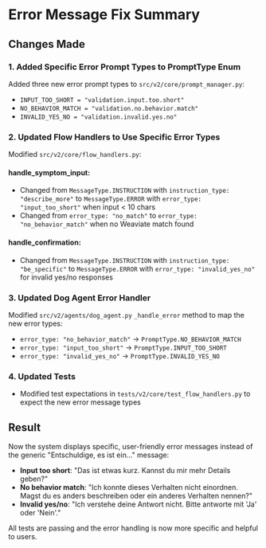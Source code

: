 # Error Message Fix Summary

## Changes Made

### 1. Added Specific Error Prompt Types to PromptType Enum
Added three new error prompt types to `src/v2/core/prompt_manager.py`:
- `INPUT_TOO_SHORT = "validation.input.too.short"`
- `NO_BEHAVIOR_MATCH = "validation.no.behavior.match"`
- `INVALID_YES_NO = "validation.invalid.yes.no"`

### 2. Updated Flow Handlers to Use Specific Error Types
Modified `src/v2/core/flow_handlers.py`:

#### handle_symptom_input:
- Changed from `MessageType.INSTRUCTION` with `instruction_type: "describe_more"` to `MessageType.ERROR` with `error_type: "input_too_short"` when input < 10 chars
- Changed from `error_type: "no_match"` to `error_type: "no_behavior_match"` when no Weaviate match found

#### handle_confirmation:
- Changed from `MessageType.INSTRUCTION` with `instruction_type: "be_specific"` to `MessageType.ERROR` with `error_type: "invalid_yes_no"` for invalid yes/no responses

### 3. Updated Dog Agent Error Handler
Modified `src/v2/agents/dog_agent.py` `_handle_error` method to map the new error types:
- `error_type: "no_behavior_match"` → `PromptType.NO_BEHAVIOR_MATCH`
- `error_type: "input_too_short"` → `PromptType.INPUT_TOO_SHORT`
- `error_type: "invalid_yes_no"` → `PromptType.INVALID_YES_NO`

### 4. Updated Tests
- Modified test expectations in `tests/v2/core/test_flow_handlers.py` to expect the new error message types

## Result
Now the system displays specific, user-friendly error messages instead of the generic "Entschuldige, es ist ein..." message:

- **Input too short**: "Das ist etwas kurz. Kannst du mir mehr Details geben?"
- **No behavior match**: "Ich konnte dieses Verhalten nicht einordnen. Magst du es anders beschreiben oder ein anderes Verhalten nennen?"
- **Invalid yes/no**: "Ich verstehe deine Antwort nicht. Bitte antworte mit 'Ja' oder 'Nein'."

All tests are passing and the error handling is now more specific and helpful to users.